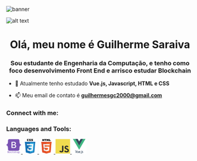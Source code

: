 ![banner](![image](https://user-images.githubusercontent.com/49844284/148473943-5867a6e2-d45b-4a9f-affc-418e7d345fab.png))

![alt text](![image](https://user-images.githubusercontent.com/49844284/148473932-113180b4-b87f-49e6-a0a5-bc981c4f57e2.png))

<h1 align="center">Olá, meu nome é Guilherme Saraiva</h1>
<h3 align="center">Sou estudante de Engenharia da Computação, e tenho como foco desenvolvimento Front End e arrisco estudar Blockchain</h3>

- 🌱 Atualmente tenho estudado **Vue.js, Javascript, HTML e CSS**

- 📫 Meu email de contato é **guilhermesgc2000@gmail.com**

<h3 align="left">Connect with me:</h3>
<p align="left">
</p>

<h3 align="left">Languages and Tools:</h3>
<p align="left"> <a href="https://getbootstrap.com" target="_blank" rel="noreferrer"> <img src="https://raw.githubusercontent.com/devicons/devicon/master/icons/bootstrap/bootstrap-plain-wordmark.svg" alt="bootstrap" width="40" height="40"/> </a> <a href="https://www.w3schools.com/css/" target="_blank" rel="noreferrer"> <img src="https://raw.githubusercontent.com/devicons/devicon/master/icons/css3/css3-original-wordmark.svg" alt="css3" width="40" height="40"/> </a> <a href="https://www.w3.org/html/" target="_blank" rel="noreferrer"> <img src="https://raw.githubusercontent.com/devicons/devicon/master/icons/html5/html5-original-wordmark.svg" alt="html5" width="40" height="40"/> </a> <a href="https://developer.mozilla.org/en-US/docs/Web/JavaScript" target="_blank" rel="noreferrer"> <img src="https://raw.githubusercontent.com/devicons/devicon/master/icons/javascript/javascript-original.svg" alt="javascript" width="40" height="40"/> </a> <a href="https://vuejs.org/" target="_blank" rel="noreferrer"> <img src="https://raw.githubusercontent.com/devicons/devicon/master/icons/vuejs/vuejs-original-wordmark.svg" alt="vuejs" width="40" height="40"/> </a> </p>
